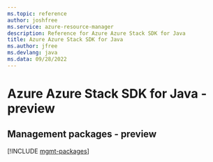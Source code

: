 ```yaml
---
ms.topic: reference
author: joshfree
ms.service: azure-resource-manager
description: Reference for Azure Azure Stack SDK for Java
title: Azure Azure Stack SDK for Java
ms.author: jfree
ms.devlang: java
ms.data: 09/28/2022
---
```

# Azure Azure Stack SDK for Java - preview

## Management packages - preview
[!INCLUDE [mgmt-packages](azure-stack-mgmt-index.md)]